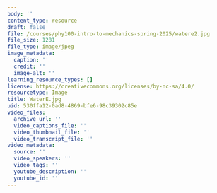 ```yaml
---
body: ''
content_type: resource
draft: false
file: /courses/phy100-intro-to-mechanics-spring-2025/watere2.jpg
file_size: 1281
file_type: image/jpeg
image_metadata:
  caption: ''
  credit: ''
  image-alt: ''
learning_resource_types: []
license: https://creativecommons.org/licenses/by-nc-sa/4.0/
resourcetype: Image
title: WaterE.jpg
uid: 530ffa12-0ad8-4869-bfe6-98c39302c85e
video_files:
  archive_url: ''
  video_captions_file: ''
  video_thumbnail_file: ''
  video_transcript_file: ''
video_metadata:
  source: ''
  video_speakers: ''
  video_tags: ''
  youtube_description: ''
  youtube_id: ''
---
```

